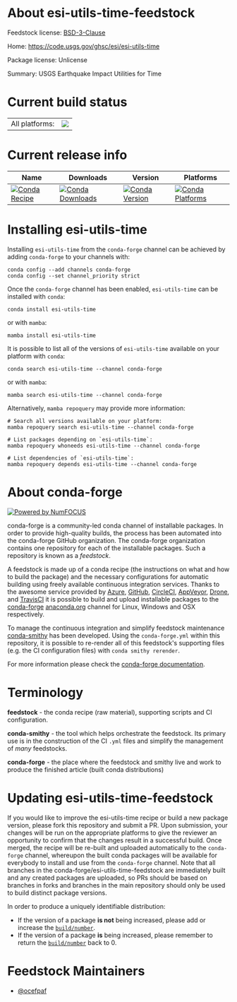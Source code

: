 About esi-utils-time-feedstock
==============================

Feedstock license: [BSD-3-Clause](https://github.com/conda-forge/esi-utils-time-feedstock/blob/main/LICENSE.txt)

Home: https://code.usgs.gov/ghsc/esi/esi-utils-time

Package license: Unlicense

Summary: USGS Earthquake Impact Utilities for Time

Current build status
====================


<table><tr><td>All platforms:</td>
    <td>
      <a href="https://dev.azure.com/conda-forge/feedstock-builds/_build/latest?definitionId=18030&branchName=main">
        <img src="https://dev.azure.com/conda-forge/feedstock-builds/_apis/build/status/esi-utils-time-feedstock?branchName=main">
      </a>
    </td>
  </tr>
</table>

Current release info
====================

| Name | Downloads | Version | Platforms |
| --- | --- | --- | --- |
| [![Conda Recipe](https://img.shields.io/badge/recipe-esi--utils--time-green.svg)](https://anaconda.org/conda-forge/esi-utils-time) | [![Conda Downloads](https://img.shields.io/conda/dn/conda-forge/esi-utils-time.svg)](https://anaconda.org/conda-forge/esi-utils-time) | [![Conda Version](https://img.shields.io/conda/vn/conda-forge/esi-utils-time.svg)](https://anaconda.org/conda-forge/esi-utils-time) | [![Conda Platforms](https://img.shields.io/conda/pn/conda-forge/esi-utils-time.svg)](https://anaconda.org/conda-forge/esi-utils-time) |

Installing esi-utils-time
=========================

Installing `esi-utils-time` from the `conda-forge` channel can be achieved by adding `conda-forge` to your channels with:

```
conda config --add channels conda-forge
conda config --set channel_priority strict
```

Once the `conda-forge` channel has been enabled, `esi-utils-time` can be installed with `conda`:

```
conda install esi-utils-time
```

or with `mamba`:

```
mamba install esi-utils-time
```

It is possible to list all of the versions of `esi-utils-time` available on your platform with `conda`:

```
conda search esi-utils-time --channel conda-forge
```

or with `mamba`:

```
mamba search esi-utils-time --channel conda-forge
```

Alternatively, `mamba repoquery` may provide more information:

```
# Search all versions available on your platform:
mamba repoquery search esi-utils-time --channel conda-forge

# List packages depending on `esi-utils-time`:
mamba repoquery whoneeds esi-utils-time --channel conda-forge

# List dependencies of `esi-utils-time`:
mamba repoquery depends esi-utils-time --channel conda-forge
```


About conda-forge
=================

[![Powered by
NumFOCUS](https://img.shields.io/badge/powered%20by-NumFOCUS-orange.svg?style=flat&colorA=E1523D&colorB=007D8A)](https://numfocus.org)

conda-forge is a community-led conda channel of installable packages.
In order to provide high-quality builds, the process has been automated into the
conda-forge GitHub organization. The conda-forge organization contains one repository
for each of the installable packages. Such a repository is known as a *feedstock*.

A feedstock is made up of a conda recipe (the instructions on what and how to build
the package) and the necessary configurations for automatic building using freely
available continuous integration services. Thanks to the awesome service provided by
[Azure](https://azure.microsoft.com/en-us/services/devops/), [GitHub](https://github.com/),
[CircleCI](https://circleci.com/), [AppVeyor](https://www.appveyor.com/),
[Drone](https://cloud.drone.io/welcome), and [TravisCI](https://travis-ci.com/)
it is possible to build and upload installable packages to the
[conda-forge](https://anaconda.org/conda-forge) [anaconda.org](https://anaconda.org/)
channel for Linux, Windows and OSX respectively.

To manage the continuous integration and simplify feedstock maintenance
[conda-smithy](https://github.com/conda-forge/conda-smithy) has been developed.
Using the ``conda-forge.yml`` within this repository, it is possible to re-render all of
this feedstock's supporting files (e.g. the CI configuration files) with ``conda smithy rerender``.

For more information please check the [conda-forge documentation](https://conda-forge.org/docs/).

Terminology
===========

**feedstock** - the conda recipe (raw material), supporting scripts and CI configuration.

**conda-smithy** - the tool which helps orchestrate the feedstock.
                   Its primary use is in the construction of the CI ``.yml`` files
                   and simplify the management of *many* feedstocks.

**conda-forge** - the place where the feedstock and smithy live and work to
                  produce the finished article (built conda distributions)


Updating esi-utils-time-feedstock
=================================

If you would like to improve the esi-utils-time recipe or build a new
package version, please fork this repository and submit a PR. Upon submission,
your changes will be run on the appropriate platforms to give the reviewer an
opportunity to confirm that the changes result in a successful build. Once
merged, the recipe will be re-built and uploaded automatically to the
`conda-forge` channel, whereupon the built conda packages will be available for
everybody to install and use from the `conda-forge` channel.
Note that all branches in the conda-forge/esi-utils-time-feedstock are
immediately built and any created packages are uploaded, so PRs should be based
on branches in forks and branches in the main repository should only be used to
build distinct package versions.

In order to produce a uniquely identifiable distribution:
 * If the version of a package **is not** being increased, please add or increase
   the [``build/number``](https://docs.conda.io/projects/conda-build/en/latest/resources/define-metadata.html#build-number-and-string).
 * If the version of a package **is** being increased, please remember to return
   the [``build/number``](https://docs.conda.io/projects/conda-build/en/latest/resources/define-metadata.html#build-number-and-string)
   back to 0.

Feedstock Maintainers
=====================

* [@ocefpaf](https://github.com/ocefpaf/)

